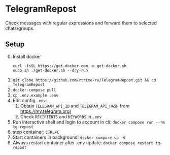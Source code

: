# TelegramRepost

Check messages with regular expressions and forward them to selected chats/groups.

## Setup
0. Install docker
   ```shell
   curl -fsSL https://get.docker.com -o get-docker.sh
   sudo sh ./get-docker.sh --dry-run
   ```
1. `git clone https://github.com/xtrime-ru/TelegramRepost.git && cd TelegramRepost`
2. `docker-compose pull`
3. `cp .env.example .env`
4. Edit config `.env`:
   1. Obtain `TELEGRAM_API_ID` and `TELEGRAM_API_HASH` from https://my.telegram.org/
   2. Check `RECIPIENTS` and `KEYWORDS` in `.env`
5. Run interactive shell and login to account in cli: `docker compose run --rm tg-repost`
6. stop container: `CTRL+C`
7. Start containers in background: `docker compose up -d`
8. Always restart container after .env update: `docker compose restart tg-repost`